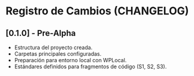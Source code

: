 # Registro de Cambios (CHANGELOG)

## [0.1.0] - Pre-Alpha
- Estructura del proyecto creada.
- Carpetas principales configuradas.
- Preparación para entorno local con WPLocal.
- Estándares definidos para fragmentos de código (S1, S2, S3).
